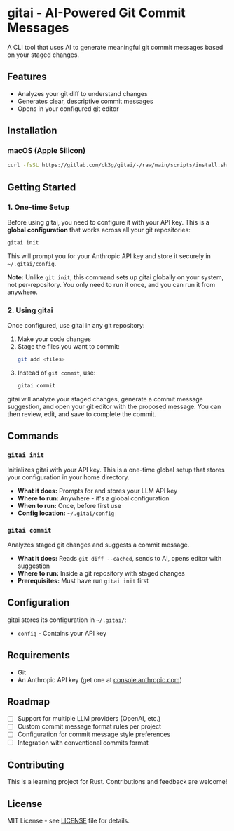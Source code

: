 # gitai - AI-Powered Git Commit Messages

A CLI tool that uses AI to generate meaningful git commit messages based on your staged changes.

## Features

- Analyzes your git diff to understand changes
- Generates clear, descriptive commit messages
- Opens in your configured git editor

## Installation

### macOS (Apple Silicon)

```bash
curl -fsSL https://gitlab.com/ck3g/gitai/-/raw/main/scripts/install.sh | sh
```

## Getting Started

### 1. One-time Setup

Before using gitai, you need to configure it with your API key. This is a **global configuration** that works across all your git repositories:

```bash
gitai init
```

This will prompt you for your Anthropic API key and store it securely in `~/.gitai/config`.

**Note:** Unlike `git init`, this command sets up gitai globally on your system, not per-repository. You only need to run it once, and you can run it from anywhere.

### 2. Using gitai

Once configured, use gitai in any git repository:

1. Make your code changes
2. Stage the files you want to commit:
   ```bash
   git add <files>
   ```
3. Instead of `git commit`, use:
   ```bash
   gitai commit
   ```

gitai will analyze your staged changes, generate a commit message suggestion, and open your git editor with the proposed message. You can then review, edit, and save to complete the commit.

## Commands

### `gitai init`
Initializes gitai with your API key. This is a one-time global setup that stores your configuration in your home directory.

- **What it does:** Prompts for and stores your LLM API key
- **Where to run:** Anywhere - it's a global configuration
- **When to run:** Once, before first use
- **Config location:** `~/.gitai/config`

### `gitai commit`
Analyzes staged git changes and suggests a commit message.

- **What it does:** Reads `git diff --cached`, sends to AI, opens editor with suggestion
- **Where to run:** Inside a git repository with staged changes
- **Prerequisites:** Must have run `gitai init` first

## Configuration

gitai stores its configuration in `~/.gitai/`:
- `config` - Contains your API key

## Requirements

- Git
- An Anthropic API key (get one at [console.anthropic.com](https://console.anthropic.com))

## Roadmap

- [ ] Support for multiple LLM providers (OpenAI, etc.)
- [ ] Custom commit message format rules per project
- [ ] Configuration for commit message style preferences
- [ ] Integration with conventional commits format

## Contributing

This is a learning project for Rust. Contributions and feedback are welcome!

## License

MIT License - see [LICENSE](LICENSE) file for details.